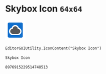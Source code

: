 # Skybox Icon `64x64`
<img src="/img/Skybox%20Icon.png" width=64 height=64>

``` CSharp
EditorGUIUtility.IconContent("Skybox Icon")
```
```
Skybox Icon
```
```
8976915229514748513
```
